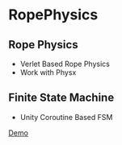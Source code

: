 RopePhysics
===========
## Rope Physics
 * Verlet Based Rope Physics
 * Work with Physx
## Finite State Machine
 * Unity Coroutine Based FSM

[Demo](http://nobnak.github.io/SceneSamples/RopePhysics/RopePhysics.html)
